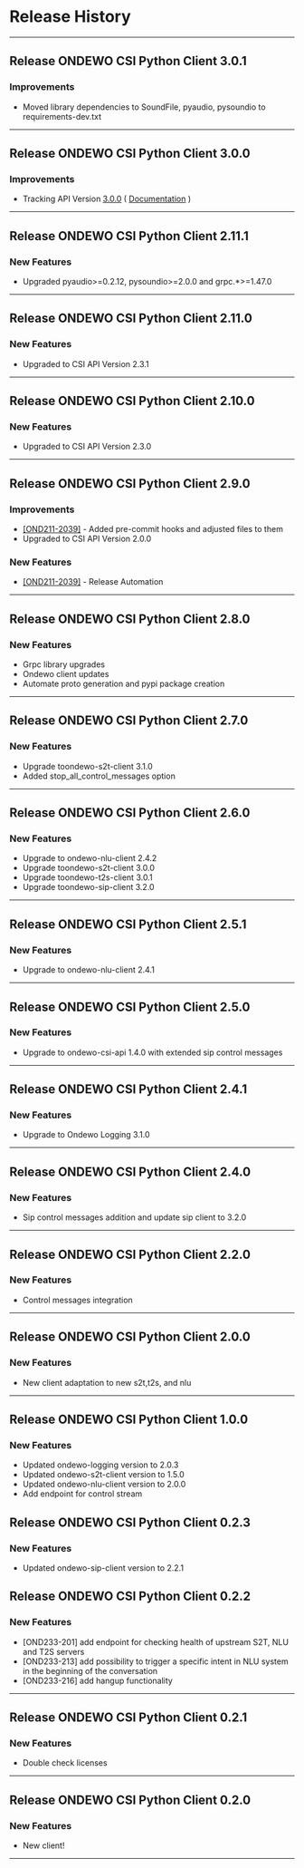 # Release History

*****************

## Release ONDEWO CSI Python Client 3.0.1

### Improvements

* Moved library dependencies to SoundFile, pyaudio, pysoundio to requirements-dev.txt

*****************

## Release ONDEWO CSI Python Client 3.0.0

### Improvements

* Tracking API
  Version [3.0.0](https://github.com/ondewo/ondewo-csi-api/releases/tag/3.0.0) ( [Documentation](https://ondewo.github.io/ondewo-csi-api/) )

*****************

## Release ONDEWO CSI Python Client 2.11.1

### New Features

* Upgraded pyaudio>=0.2.12, pysoundio>=2.0.0 and grpc.*>=1.47.0

*****************

## Release ONDEWO CSI Python Client 2.11.0

### New Features

* Upgraded to CSI API Version 2.3.1

*****************

## Release ONDEWO CSI Python Client 2.10.0

### New Features

* Upgraded to CSI API Version 2.3.0

*****************

## Release ONDEWO CSI Python Client 2.9.0

### Improvements

* [[OND211-2039]](https://ondewo.atlassian.net/browse/OND211-2039) - Added pre-commit hooks and adjusted files to them
* Upgraded to CSI API Version 2.0.0

### New Features

* [[OND211-2039]](https://ondewo.atlassian.net/browse/OND211-2039) - Release Automation

*****************

## Release ONDEWO CSI Python Client 2.8.0

### New Features

* Grpc library upgrades
* Ondewo client updates
* Automate proto generation and pypi package creation

*****************

## Release ONDEWO CSI Python Client 2.7.0

### New Features

* Upgrade toondewo-s2t-client 3.1.0
* Added stop_all_control_messages option

*****************

## Release ONDEWO CSI Python Client 2.6.0

### New Features

* Upgrade to ondewo-nlu-client 2.4.2
* Upgrade toondewo-s2t-client 3.0.0
* Upgrade toondewo-t2s-client 3.0.1
* Upgrade toondewo-sip-client 3.2.0

*****************

## Release ONDEWO CSI Python Client 2.5.1

### New Features

* Upgrade to ondewo-nlu-client 2.4.1

*****************

## Release ONDEWO CSI Python Client 2.5.0

### New Features

* Upgrade to ondewo-csi-api 1.4.0 with extended sip control messages

*****************

## Release ONDEWO CSI Python Client 2.4.1

### New Features

* Upgrade to Ondewo Logging 3.1.0

*****************

## Release ONDEWO CSI Python Client 2.4.0

### New Features

* Sip control messages addition and update sip client to 3.2.0

*****************

## Release ONDEWO CSI Python Client 2.2.0

### New Features

* Control messages integration

*****************

## Release ONDEWO CSI Python Client 2.0.0

### New Features

* New client adaptation to new s2t,t2s, and nlu

*****************

## Release ONDEWO CSI Python Client 1.0.0

### New Features

* Updated ondewo-logging version to 2.0.3
* Updated ondewo-s2t-client version to 1.5.0
* Updated ondewo-nlu-client version to 2.0.0
* Add endpoint for control stream

## Release ONDEWO CSI Python Client 0.2.3

### New Features

* Updated ondewo-sip-client version to 2.2.1

## Release ONDEWO CSI Python Client 0.2.2

### New Features

* [OND233-201] add endpoint for checking health of upstream S2T, NLU and T2S servers
* [OND233-213] add possibility to trigger a specific intent in NLU system in the beginning of the conversation
* [OND233-216] add hangup functionality

*****************

## Release ONDEWO CSI Python Client 0.2.1

### New Features

* Double check licenses

*****************

## Release ONDEWO CSI Python Client 0.2.0

### New Features

* New client!

*****************
